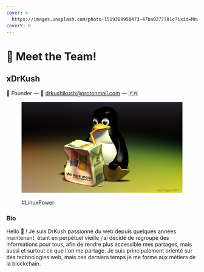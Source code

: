 ```yaml
---
cover: >-
  https://images.unsplash.com/photo-1519389950473-47ba0277781c?ixid=MnwxMjA3fDB8MHxwaG90by1wYWdlfHx8fGVufDB8fHx8&ixlib=rb-1.2.1&auto=format&fit=crop&w=2970&q=80
coverY: 0
---
```


# 👋 Meet the Team!



## xDrKush

👋  Founder — 💌 drkushikush@protonmail.com — 🇫🇷&#x20;



<figure><img src="../.gitbook/assets/davroot.jpg" alt="" width="563"><figcaption><p>#LinuxPower</p></figcaption></figure>

### Bio

Hello :wave: ! Je suis DrKush passionné du web depuis quelques années maintenant, étant en perpétuel vieille j'ai décidé de regroupé des informations pour tous, afin de rendre plus accessible mes partages, mais aussi et surtout ce que l'on me partage. Je suis principalement orienté sur des technologies web, mais ces derniers temps je me forme aux métiers de la blockchain.

